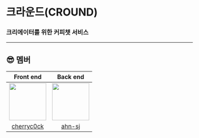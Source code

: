 # 크라운드(CROUND)

### 크리에이터를 위한 커피챗 서비스

---

## 😎 멤버

|Front end|Back end|
| :-: | :-: |
| <a href="https://github.com/cherryc0ck"><img height="100px" width="100px" src="https://avatars.githubusercontent.com/u/60921094?v=4"/></a> | <a href="https://github.com/ahn-sj"><img height="100px" width="100px" src="https://avatars.githubusercontent.com/u/64416833?v=4"/></a> |
| [cherryc0ck](https://github.com/cherryc0ck) | [ahn-sj](https://github.com/ahn-sj) |

